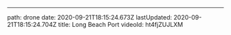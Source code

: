 ---

path: drone
date: 2020-09-21T18:15:24.673Z
lastUpdated: 2020-09-21T18:15:24.704Z
title: Long Beach Port
videoId: ht4fjZUJLXM
